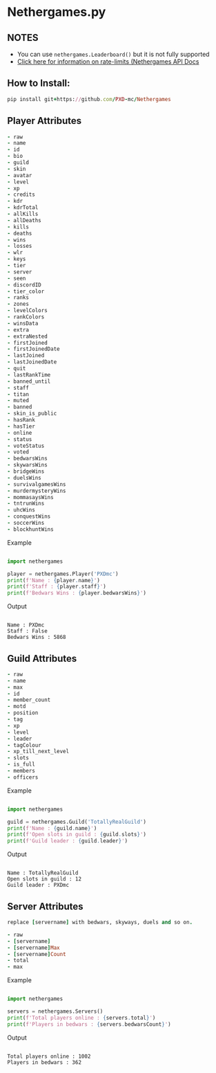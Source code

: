 # Nethergames.py
<h2> NOTES </h2> 

- You can use `nethergames.Leaderboard()` but it is not fully supported <br />
- <a href="https://docs.nethergames.org/#section/Rate-Limits" target="_blank" rel="noopener noreferrer"> Click here for information on rate-limits (Nethergames API Docs </a>

<h2> How to Install: </h2>
 
```ruby
pip install git+https://github.com/PXD-mc/Nethergames
```


<h2> Player Attributes </h2>

```ruby
- raw 
- name  
- id  
- bio  
- guild  
- skin  
- avatar  
- level  
- xp  
- credits  
- kdr  
- kdrTotal  
- allKills  
- allDeaths  
- kills  
- deaths  
- wins  
- losses  
- wlr  
- keys  
- tier  
- server  
- seen  
- discordID  
- tier_color  
- ranks 
- zones 
- levelColors 
- rankColors 
- winsData 
- extra 
- extraNested 
- firstJoined 
- firstJoinedDate 
- lastJoined 
- lastJoinedDate 
- quit 
- lastRankTime 
- banned_until 
- staff 
- titan 
- muted 
- banned 
- skin_is_public 
- hasRank 
- hasTier 
- online 
- status 
- voteStatus 
- voted 
- bedwarsWins 
- skywarsWins 
- bridgeWins 
- duelsWins 
- survivalgamesWins 
- murdermysteryWins 
- mommasaysWins 
- tntrunWins 
- uhcWins 
- conquestWins 
- soccerWins 
- blockhuntWins

```


Example
```python

import nethergames

player = nethergames.Player('PXDmc')
print(f'Name : {player.name}')
print(f'Staff : {player.staff}')
print(f'Bedwars Wins : {player.bedwarsWins}')

```
Output
```

Name : PXDmc
Staff : False
Bedwars Wins : 5868

```

<h2> Guild Attributes </h2>

```ruby
- raw 
- name     
- max     
- id     
- member_count    
- motd     
- position    
- tag     
- xp     
- level     
- leader     
- tagColour 
- xp_till_next_level 
- slots 
- is_full 
- members   
- officers  
```


Example
```python

import nethergames

guild = nethergames.Guild('TotallyRealGuild')
print(f'Name : {guild.name}')
print(f'Open slots in guild : {guild.slots}')
print(f'Guild leader : {guild.leader}')

```
Output
```

Name : TotallyRealGuild
Open slots in guild : 12
Guild leader : PXDmc

```

<h2> Server Attributes </h2>

```ruby
replace [servername] with bedwars, skyways, duels and so on.

- raw 
- [servername]
- [servername]Max
- [servername]Count
- total
- max
```

Example
```python

import nethergames

servers = nethergames.Servers()
print(f'Total players online : {servers.total}')
print(f'Players in bedwars : {servers.bedwarsCount}')

```
Output
```

Total players online : 1002
Players in bedwars : 362 

```
